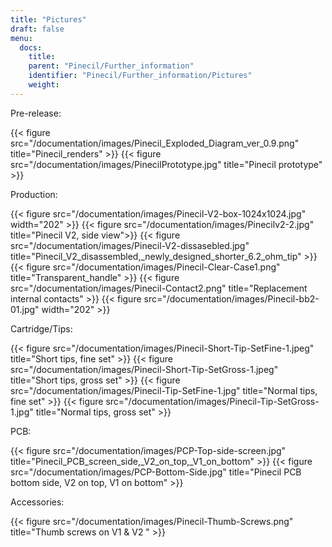 ```yaml
---
title: "Pictures"
draft: false
menu:
  docs:
    title:
    parent: "Pinecil/Further_information"
    identifier: "Pinecil/Further_information/Pictures"
    weight: 
---
```


Pre-release:

{{< figure src="/documentation/images/Pinecil_Exploded_Diagram_ver_0.9.png" title="Pinecil_renders" >}}
{{< figure src="/documentation/images/PinecilPrototype.jpg" title="Pinecil prototype" >}}

Production:

{{< figure src="/documentation/images/Pinecil-V2-box-1024x1024.jpg" width="202" >}}
{{< figure src="/documentation/images/Pinecilv2-2.jpg" title="Pinecil V2, side view">}}
{{< figure src="/documentation/images/Pinecil-V2-dissasebled.jpg" title="Pinecil_V2_disassembled,_newly_designed_shorter_6.2_ohm_tip" >}}
{{< figure src="/documentation/images/Pinecil-Clear-Case1.png" title="Transparent_handle" >}}
{{< figure src="/documentation/images/Pinecil-Contact2.png" title="Replacement internal contacts" >}}
{{< figure src="/documentation/images/Pinecil-bb2-01.jpg" width="202" >}}

Cartridge/Tips:

{{< figure src="/documentation/images/Pinecil-Short-Tip-SetFine-1.jpeg" title="Short tips, fine set" >}}
{{< figure src="/documentation/images/Pinecil-Short-Tip-SetGross-1.jpeg" title="Short tips, gross set" >}}
{{< figure src="/documentation/images/Pinecil-Tip-SetFine-1.jpg" title="Normal tips, fine set" >}}
{{< figure src="/documentation/images/Pinecil-Tip-SetGross-1.jpg" title="Normal tips, gross set" >}}

PCB:

{{< figure src="/documentation/images/PCP-Top-side-screen.jpg" title="Pinecil_PCB_screen_side,_V2_on_top,_V1_on_bottom" >}}
{{< figure src="/documentation/images/PCP-Bottom-Side.jpg" title="Pinecil PCB bottom side, V2 on top, V1 on bottom" >}}

Accessories:

{{< figure src="/documentation/images/Pinecil-Thumb-Screws.png" title="Thumb screws on V1 & V2 " >}}
